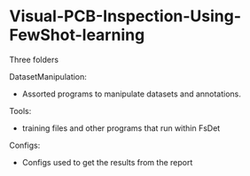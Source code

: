 # Visual-PCB-Inspection-Using-FewShot-learning

Three folders 

DatasetManipulation: 
 - Assorted programs to manipulate datasets and annotations. 

Tools:
 - training files and other programs that run within FsDet

Configs: 
- Configs used to get the results from the report
